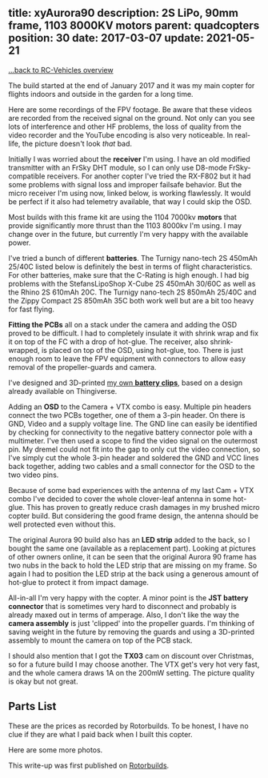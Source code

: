 title: xyAurora90
description: 2S LiPo, 90mm frame, 1103 8000KV motors
parent: quadcopters
position: 30
date: 2017-03-07
update: 2021-05-21
---

<span class="listdesc">[...back to RC-Vehicles overview](quadcopters.html)</span>

The build started at the end of January 2017 and it was my main copter for flights indoors and outside in the garden for a long time.

<!--%
lightgallery([
    [ "img/xyaurora90_5.png", "Front left view" ],
    [ "img/xyaurora90_2.png", "Top right view" ],
    [ "img/xyaurora90_3.png", "Back right view" ]
])
%-->

Here are some recordings of the FPV footage.
Be aware that these videos are recorded from the received signal on the ground.
Not only can you see lots of interference and other HF problems, the loss of quality from the video recorder and the YouTube encoding is also very noticeable.
In real-life, the picture doesn't look *that* bad.

<!--%
lightgallery([
    [ "https://www.youtube.com/watch?v=VFPxYdl7hg0", "img/xyaurora90_firsttest_thumb.jpg", "First Brushless 90mm Quadcopter Testflight" ],
    [ "https://www.youtube.com/watch?v=V3l-RCW24_U", "img/xyaurora90_robocup_thumb.jpg", "Robocup German Open 2017 @Home Area Flyaround" ],
    [ "https://www.youtube.com/watch?v=NqrONv2KYJw", "img/xyaurora90_test_flight_thumb.jpg", "Aurora90 test flight, crash and prop loss" ],
    [ "https://www.youtube.com/watch?v=b4heuNomMTk", "img/xyaurora90_wrong_channel_thumb.jpg", "Wrong FPV Channel" ]
])
%-->

Initially I was worried about the **receiver** I'm using.
I have an old modified transmitter with an FrSky DHT module, so I can only use D8-mode FrSky-compatible receivers.
For another copter I've tried the RX-F802 but it had some problems with signal loss and improper failsafe behavior.
But the micro receiver I'm using now, linked below, is working flawlessly.
It would be perfect if it also had telemetry available, that way I could skip the OSD.

Most builds with this frame kit are using the 1104 7000kv **motors** that provide significantly more thrust than the 1103 8000kv I'm using.
I may change over in the future, but currently I'm very happy with the available power.

I've tried a bunch of different **batteries**.
The Turnigy nano-tech 2S 450mAh 25/40C listed below is definitely the best in terms of flight characteristics.
For other batteries, make sure that the C-Rating is high enough.
I had big problems with the StefansLipoShop X-Cube 2S 450mAh 30/60C as well as the Rhino 2S 610mAh 20C.
The Turnigy nano-tech 2S 850mAh 25/40C and the Zippy Compact 2S 850mAh 35C both work well but are a bit too heavy for fast flying.

**Fitting the PCBs** all on a stack under the camera and adding the OSD proved to be difficult.
I had to completely insulate it with shrink wrap and fix it on top of the FC with a drop of hot-glue.
The receiver, also shrink-wrapped, is placed on top of the OSD, using hot-glue, too.
There is just enough room to leave the FPV equipment with connectors to allow easy removal of the propeller-guards and camera.

I've designed and 3D-printed [my own **battery clips**](https://www.thingiverse.com/thing:2086873), based on a design already available on Thingiverse.

Adding an **OSD** to the Camera + VTX combo is easy.
Multiple pin headers connect the two PCBs together, one of them a 3-pin header.
On there is GND, Video and a supply voltage line.
The GND line can easily be identified by checking for connectivity to the negative battery connector pole with a multimeter.
I've then used a scope to find the video signal on the outermost pin.
My dremel could not fit into the gap to only cut the video connection, so I've simply cut the whole 3-pin header and soldered the GND and VCC lines back together, adding two cables and a small connector for the OSD to the two video pins.

Because of some bad experiences with the antenna of my last Cam + VTX combo I've decided to cover the whole clover-leaf antenna in some hot-glue.
This has proven to greatly reduce crash damages in my brushed micro copter build.
But considering the good frame design, the antenna should be well protected even without this.

The original Aurora 90 build also has an **LED strip** added to the back, so I bought the same one (available as a replacement part).
Looking at pictures of other owners online, it can be seen that the original Aurora 90 frame has two nubs in the back to hold the LED strip that are missing on my frame.
So again I had to position the LED strip at the back using a generous amount of hot-glue to protect it from impact damage.

All-in-all I'm very happy with the copter.
A minor point is the **JST battery connector** that is sometimes very hard to disconnect and probably is already maxed out in terms of amperage.
Also, I don't like the way the **camera assembly** is just 'clipped' into the propeller guards.
I'm thinking of saving weight in the future by removing the guards and using a 3D-printed assembly to mount the camera on top of the PCB stack.

I should also mention that I got the **TX03** cam on discount over Christmas, so for a future build I may choose another.
The VTX get's very hot very fast, and the whole camera draws 1A on the 200mW setting.
The picture quality is okay but not great.

## Parts List

These are the prices as recorded by Rotorbuilds.
To be honest, I have no clue if they are what I paid back when I built this copter.

<!--%
tableHelper([ "align-right", "align-last-right", "align-right"],
    [ "Part", "Description", "Cost" ], [
        [ "Frame", ("Eachine Aurora 90 90MM Mini Brushless FPV Racing Frame RC Drone 27g", "https://www.banggood.com/Eachine-Aurora-90-90MM-Mini-Brushless-FPV-Multirotor-Racing-Frame-35g-Carbon-Fiber-Aluminium-Construction-p-1109742.html?p=3F201911077692015010"), "18.99$" ],
        [ "FC", ("PIKO BLX CleanFlight & BetaFlight Micro F3 Flight Controller Built-in PDB Buzzer Port 20X20mm For RC Drone FPV", "https://www.banggood.com/CleanFlight-BetaFlight-Micro-F3-Flight-Controller-Built-in-PDB-Buzzer-20X20mm-For-FPV-Racing-p-1094615.html?p=3F201911077692015010"), "15.99$" ],
        [ "ESCs", ("Racerstar 20x20mm RS6Ax4 6A 1-2S Blheli_S 4 In 1 ESC with 5V BEC Dshot600", "https://www.banggood.com/Racerstar-Mini-RS6Ax4-6A-1-2S-Blheli_S-BB2-4-In-1-ESC-with-5V-BEC-Support-Oneshot125-D-Shot-p-1110025.html?p=3F201911077692015010"), "29.69$" ],
        [ "Motors", ("4X Racerstar Racing Edition 1103 BR1103 8000KV 1-2S Brushless Motor Purple For 50 80 100 Multirotor", "https://www.banggood.com/4X-Racerstar-Racing-Edition-1103-BR1103-8000KV-1-2S-Brushless-Motor-Purple-For-50-80-100-Multirotor-p-1117646.html?p=3F201911077692015010&cur_warehouse=CN"), "31.99$" ],
        [ "Props", ("2 Pairs Kingkong 45mm 3-Blade Propeller 0.97mm Mounting Hole For 90mm-150mm DIY Frame Kit", "https://www.banggood.com/2-Pairs-Kingkong-45mm-3-Blade-Propeller-0_97mm-Mounting-Hole-For-90mm-150mm-DIY-Frame-Kit-p-1122784.html?p=3F201911077692015010&cur_warehouse=CN"), "1.99$" ],
        [ "Cam", ("Eachine TX03 NTSC Super Mini 0/25mW/50mW/200mW Switchable AIO 5.8G 72CH VTX 600TVL 1/3 Cmos FPV Camera", "https://www.banggood.com/Eachine-TX03-NTSC-Super-Mini-0-or-25mW-or-50mW-or-200mW-Switchable-AIO-5_8G-72CH-VTX-600TVL-1-or-3-Cmos-FPV-Camera-p-1104884.html?akmClientCountry=DE&p=3F201911077692015010&cur_warehouse=CN"), "19.99$" ],
        [ "Rx", ("FD800 Tiny Frsky 8CH PPM/SBUS Receiver Compatible FRSKY ACCST X9D(Plus)DJT/DFT/DHT For QX95 QX90", "https://www.banggood.com/FD800-Tiny-Frsky-8CH-PPM-or-SBUS-Receiver-Compatible-FRSKY-ACCST-X9D(Plus)DJT-or-DFT-or-DHT-For-QX95-QX90--p-1108071.html?akmClientCountry=DE&p=3F201911077692015010&cur_warehouse=CN&ID=527773"), "11.99$" ],
        [ "Bat", ("Turnigy nano-tech 460mah 2S 25~40C Lipo Pack", "https://hobbyking.com/en_us/turnigy-nano-tech-460mah-2s-25-40c-lipo-pack.html"), "4.71$" ],
        [ "LEDs", ("Eachine Aurora 90 100 Mini FPV Racer RC Drone Spare Part WS2812 LED Board LED Strip Light", "https://www.banggood.com/Eachine-Aurora-90-100-Mini-FPV-Racer-RC-Drone-Spare-Part-WS2812-LED-Board-LED-Strip-Light-p-1122903.html?akmClientCountry=DE&p=3F201911077692015010&cur_warehouse=CN"), "2.54$" ],
        [ "Strap", ("Realacc 58mm Battery Tie Down Strap for RC Micro FPV Racing Quadcopter Multirotor", "https://www.banggood.com/Realacc-58mm-Battery-Tie-Down-Strap-for-RC-Micro-FPV-Racing-Quadcopter-Multirotor-p-1118296.html?p=3F201911077692015010"), "1.09$" ],
        [ "", "Sum", "138.97$" ]
    ]
)
%-->

Here are some more photos.

<!--%
lightgallery([
    [ "img/xyaurora90_4.png", "Back left view" ],
    [ "img/xyaurora90_1.png", "Bottom view" ]
])
%-->

This write-up was first published on [Rotorbuilds](https://rotorbuilds.com/build/2428).
